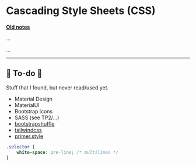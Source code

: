 # Cascading Style Sheets (CSS)

**[Old notes](_old.md)**

<div class="row row-cols-md-2"><div>

...
</div><div>

...
</div></div>

<hr class="sep-both">

## 👻 To-do 👻

Stuff that I found, but never read/used yet.

<div class="row row-cols-md-2"><div>

* Material Design
* MaterialUI
* Bootstrap icons
* SASS (see TP2/...)
* [bootstrapshuffle](https://bootstrapshuffle.com/)
* [tailwindcss](https://tailwindcss.com/)
* [primer.style](https://primer.style/css/getting-started)
</div><div>

```css
.selector {
    white-space: pre-line; /* multilines */
}
```
</div></div>